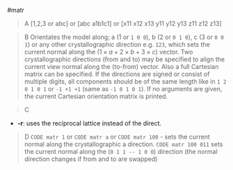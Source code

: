 #matr

>A [1,2,3 or abc] or [abc a1b1c1] or [x11 x12 x13 y11 y12 y13 z11 z12 z13]

>B Orientates the model along; a (1 or `1 0 0`), b (2 or `0 1 0`), c (3 or `0 0 1`) or any other crystallographic direction e.g. `123`, which sets the current normal along the  $(1 \times a+2 \times b+3 \times c)$ vector. Two crystallographic directions (from and to) may be specified to align the current view normal along the (to-from) vector. Also a full Cartesian matrix can be specified. If the directions are signed or consist of multiple digits, all components should be of the same length like in `1 2 0 1 0 1` or `-1 +1 +1` (same as `-1 0 1 0 1`). If no arguments are given, the current Cartesian orientation matrix is printed.

>C
 * **-r**: uses the reciprocal lattice instead of the direct.

>D `CODE matr 1` or `CODE matr a` or `CODE matr 100` - sets the current normal along the crystallographic a direction.
`CODE matr 100 011` sets the current normal along the (`0 1 1 -- 1 0 0`) direction (the normal direction changes if from and to are swapped)
